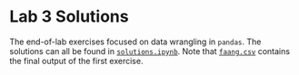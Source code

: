 # Lab 3 Solutions

The end-of-lab exercises focused on data wrangling in `pandas`. The solutions can all be found in [`solutions.ipynb`](./solutions.ipynb). Note that [`faang.csv`](./faang.csv) contains the final output of the first exercise.
